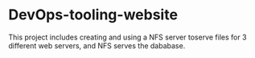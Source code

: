 # DevOps-tooling-website
This project includes creating and using a NFS server toserve files for 3 different web servers, and NFS serves the dababase.
